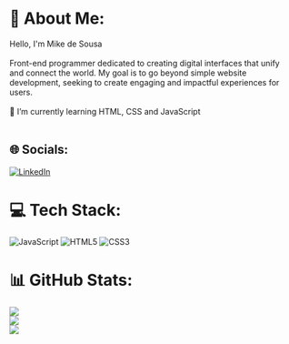 # 💫 About Me:
Hello, I'm Mike de Sousa<br><br>Front-end programmer dedicated to creating digital interfaces that unify and connect the world. My goal is to go beyond simple website development, seeking to create engaging and impactful experiences for users.<br><br>🌱 I’m currently learning HTML, CSS and JavaScript<br><br>


## 🌐 Socials:
[![LinkedIn](https://img.shields.io/badge/LinkedIn-%230077B5.svg?logo=linkedin&logoColor=white)](https://linkedin.com/in/https://www.linkedin.com/in/mike-de-sousa/) 

# 💻 Tech Stack:
![JavaScript](https://img.shields.io/badge/javascript-%23323330.svg?style=for-the-badge&logo=javascript&logoColor=%23F7DF1E) ![HTML5](https://img.shields.io/badge/html5-%23E34F26.svg?style=for-the-badge&logo=html5&logoColor=white) ![CSS3](https://img.shields.io/badge/css3-%231572B6.svg?style=for-the-badge&logo=css3&logoColor=white)
# 📊 GitHub Stats:
![](https://github-readme-stats.vercel.app/api?username=mikedsousa&theme=midnight-purple&hide_border=false&include_all_commits=false&count_private=false)<br/>
![](https://github-readme-streak-stats.herokuapp.com/?user=mikedsousa&theme=midnight-purple&hide_border=false)<br/>
![](https://github-readme-stats.vercel.app/api/top-langs/?username=mikedsousa&theme=midnight-purple&hide_border=false&include_all_commits=false&count_private=false&layout=compact)
